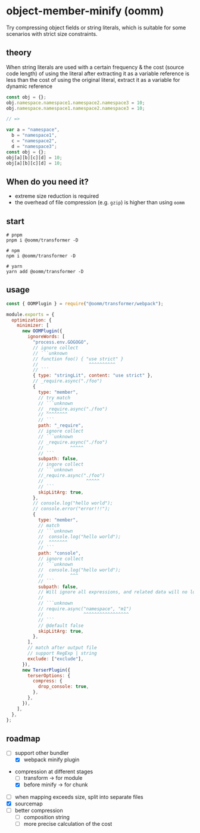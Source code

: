 # object-member-minify (oomm)

Try compressing object fields or string literals, which is suitable for some scenarios with strict size constraints.

## theory

When string literals are used with a certain frequency & the cost (source code length) of using the literal after extracting it as a variable reference is less than the cost of using the original literal, extract it as a variable for dynamic reference

```js
const obj = {};
obj.namespace.namespace1.namespace2.namespace3 = 10;
obj.namespace.namespace1.namespace2.namespace3 = 10;

// =>

var a = "namespace",
  b = "namespace1",
  c = "namespace2",
  d = "namespace3";
const obj = {};
obj[a][b][c][d] = 10;
obj[a][b][c][d] = 10;
```

## When do you need it?

- extreme size reduction is required
- the overhead of file compression (e.g. `gzip`) is higher than using `oomm`

## start

```shell
# pnpm
pnpm i @oomm/transformer -D

# npm
npm i @oomm/transformer -D

# yarn
yarn add @oomm/transformer -D
```

## usage

```js
const { OOMPlugin } = require("@oomm/transformer/webpack");

module.exports = {
  optimization: {
    minimizer: [
      new OOMPlugin({
        ignoreWords: [
          "process.env.GOGOGO",
          // ignore collect
          // ```unknown
          // function foo() { "use strict" }
          //                   ^^^^^^^^^^
          // ```
          { type: "stringLit", content: "use strict" },
          // _require.async("./foo")
          {
            type: "member",
            // try match
            // ```unknown
            // _require.async("./foo")
            // ^^^^^^^^
            // ```
            path: "_require",
            // ignore collect
            // ```unknown
            // _require.async("./foo")
            //          ^^^^^
            // ```
            subpath: false,
            // ingore collect
            // ```unknown
            //_require.async("./foo")
            //                ^^^^^
            // ```
            skipLitArg: true,
          },
          // console.log("hello world");
          // console.error("error!!!");
          {
            type: "member",
            // match
            // ```unknown
            //  console.log("hello world");
            //  ^^^^^^^
            // ```
            path: "console",
            // ignore collect
            // ```unknown
            //  console.log("hello world");
            //          ^^^
            // ```
            subpath: false,
            // Will ignore all expressions, and related data will no longer be collected
            //
            // ```unknown
            // require.async("namespace", "m1")
            //               ^^^^^^^^^^^^^^^^^
            // ```
            // @default false
            skipLitArg: true,
          },
        ],
        // match after output file
        // support RegExp | string
        exclude: ["exclude"],
      }),
      new TerserPlugin({
        terserOptions: {
          compress: {
            drop_console: true,
          },
        },
      }),
    ],
  },
};
````

## roadmap

- [ ] support other bundler
  - [x] webpack minify plugin
- compression at different stages
  - [ ] transform -> for module
  - [x] before minify -> for chunk
- [ ] when mapping exceeds size, split into separate files
- [x] sourcemap
- [ ] better compression
  - [ ] composition string
  - [ ] more precise calculation of the cost
